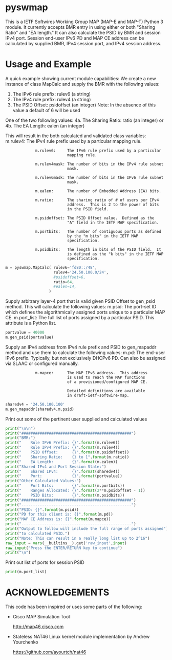 pyswmap
=======

This is a IETF Softwires Working Group MAP (MAP-E and MAP-T) Python 3 module.  It currently accepts BMR entry in using either or both "Sharing Ratio" and "EA length."  It can also calculate the PSID by BMR and session IPv4 port.  Session end-user IPv6 PD and MAP CE address can be calculated by supplied BMR, IPv4 session port, and IPv4 session address.

Usage and Example
=================

A quick example showing current module capabilities:
We create a new instance of class MapCalc and supply the BMR
with the following values:

1.  The IPv6 rule prefix: rulev6      (a string) 
2.  The IPv4 rule prefix: rulev4      (a string)
3.  The PSID Offset:      psidoffset  (an integer)
    Note: In the absence of this value a default of 6 will be used 
 
One of the two following values:
4a. The Sharing Ratio:    ratio       (an integer)
                   or
4b. The EA Length:        ealen       (an integer)
 
This will result in the both calculated and validated class variables:
                 m.rulev4:     The IPv4 rule prefix used by a particular
                               mapping rule.
 
                 m.rulev6:     The IPv6 rule prefix used by a particular
                               mapping rule.
 
                 m.rulev4mask: The number of bits in the IPv4 rule subnet
                               mask.
 
                 m.rulev6mask: The number of bits in the IPv6 rule subnet
                               mask.
 
                 m.ealen:      The number of Embedded Address (EA) bits.
 
                 m.ratio:      The sharing ratio of # of users per IPv4
                               address.  This is 2 to the power of bits
                               in the PSID field.
 
                 m.psidoffset: The PSID Offset value.  Defined as the
                               "A" field in the IETF MAP specification.
 
                 m.portbits:   The number of contiguous ports as defined
                               by the "m bits" in the IETF MAP 
                               specification.
 
                 m.psidbits:   The length in bits of the PSID field.  It
                               is defined as the "k bits" in the IETF MAP
                               specification.
 
```python
m = pyswmap.MapCalc( rulev6='fd80::/48',
                     rulev4='24.50.100.0/24',
                     #psidoffset=6,
                     ratio=64,
                     #ealen=14,
                   )
```

Supply arbitrary layer-4 port that is valid given PSID Offset to 
gen_psid method.  This will calculate the following values:
                 m.psid:       The port-set ID which defines the
                               algorithmically assigned ports unique to
                               a particular MAP CE.
                 m.port_list:  The full list of ports assigned by a 
                               particular PSID.  This attribute is
                               a Python list.
```python
portvalue = 40000
m.gen_psid(portvalue)
```

Supply an IPv4 address from IPv4 rule prefix and PSID to gen_mapaddr
method and use them to calculate the following values:
                 m.pd:         The end-user IPv6 prefix. Typically,
                               but not exclusively DHCPv6 PD.  Can
                               also be assigned via SLAAC or configured
                               manually.  
                     
                 m.mapce:      The MAP IPv6 address.  This address
                               is used to reach the MAP functions
                               of a provisioned/configured MAP CE.
                                 
                               Detailed definitions are available
                               in draft-ietf-softwire-map.
```python
sharedv4 = '24.50.100.100'
m.gen_mapaddr(sharedv4,m.psid)
```

Print out some of the pertinent user supplied and calculated values
```python
print("\n\n")
print("################################################")
print("BMR:")
print("    Rule IPv6 Prefix: {}".format(m.rulev6))
print("    Rule IPv4 Prefix: {}".format(m.rulev4))
print("    PSID Offset:      {}".format(m.psidoffset))
print("    Sharing Ratio:    {} to 1".format(m.ratio))
print("    EA Length:        {}".format(m.ealen))
print("Shared IPv4 and Port Session State:")
print("    Shared IPv4:      {}".format(sharedv4))
print("    Port:             {}".format(portvalue))
print("Other Calculated Values:")
print("    Port Bits:        {}".format(m.portbits))
print("    Ranges Allocated: {}".format(2**m.psidoffset - 1))
print("    PSID Bits:        {}".format(m.psidbits))
print("################################################")
print("------------------------------------------------")
print("PSID: {}".format(m.psid))
print("PD for this client is: {}".format(m.pd))
print("MAP CE Address is: {}".format(m.mapce))
print("------------------------------------------------")
print("Output to follow will include the full range of ports assigned")
print("to calculated PSID.")
print("Note: This can result in a really long list up to 2^16")
raw_input = vars(__builtins__).get('raw_input',input)
raw_input("Press the ENTER/RETURN key to continue")
print("\n")
```

Print out list of ports for session PSID

```python
print(m.port_list)
```

 
ACKNOWLEDGEMENTS
================

This code has been inspired or uses some parts of the following:

* Cisco MAP Simulation Tool

  http://map46.cisco.com

* Stateless NAT46 Linux kernel module implementation by Andrew Yourchenko

  https://github.com/ayourtch/nat46
